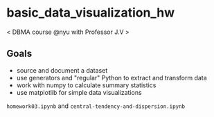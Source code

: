 # basic_data_visualization_hw
< DBMA course @nyu with Professor J.V >

## Goals
* source and document a dataset
* use generators and "regular" Python to extract and transform data
* work with numpy to calculate summary statistics
* use matplotlib for simple data visualizations


`homework03.ipynb` and `central-tendency-and-dispersion.ipynb`
